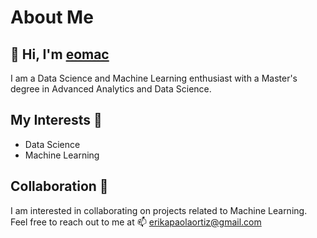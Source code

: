 # About Me

## 👋 Hi, I'm [eomac](https://github.com/eomac)

I am a Data Science and Machine Learning enthusiast with a Master's degree in Advanced Analytics and Data Science.

## My Interests 👀 

- Data Science 
- Machine Learning 


## Collaboration 💞️

I am interested in collaborating on projects related to Machine Learning. Feel free to reach out to me at 📫 erikapaolaortiz@gmail.com
